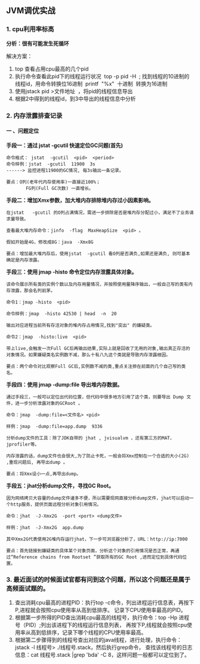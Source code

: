 ## JVM调优实战



### 1. cpu利用率标高

**分析：很有可能发生死循环**

解决方案：

1. top 查看占用cpu最高的几个pid
2. 执行命令查看此pid下的线程运行状况  top -p pid -H  ; 找到线程的10进制的线程id，用命令转换位16进制  printf  "%x"  十进制  转换为16进制
3. 使用jstack pid >文件地址  ，将pid的线程信息导出
4. 根据2中得到的线程id，到3中导出的线程信息中分析



### 2. 内存泄露排查记录

#### 一 、问题定位

**手段一：通过 jstat  -gcutil  快速定位GC问题(首先)**

    命令格式： jstat  -gcutil  <pid>  <period> 
    命令样例：jstat  -gcutil  11900  3s
    ------> 监控进程11900的GC情况, 每3s输出一条记录。
    
    要点：O列(老年代内存使用率)一直接近100%；
    　　    FG列(Full GC次数) 一直增长。

 

**手段二：增加Xmx参数，加大堆内存排除堆内存过小因素影响。**

    在jstat   -gcutil 的O列占满情况，需进一步排除是否是堆内存分配过小，满足不了业务请求量导致。
    
    查看最大堆内存命令：jinfo  -flag  MaxHeapSize  <pid> 。
    
    假如开始是4G，修改成8G：java  -Xmx8G
    
    要点：增加最大堆内存后，使用jstat  -gcutil 看O列是否满负,如果还是满负, 则可基本确定是内存泄露。

 

**手段三：使用 jmap  -histo 命令定位内存泄露具体对象。**

    该命令展示所有类的实例个数以及内存用量情况，并按照使用量降序输出，一般自己写的类有内存泄露，那会名列前茅。
    
    命令1：jmap -histo  <pid>
    
    命令样例：jmap  -histo 42530 | head  -n  20
    
    输出对应进程当前所有存活对象的堆内存占用情况,找到"突出" 的嫌疑类。
    
    命令2：jmap  -histo:live  <pid>
    
    带上live,会触发一次Full GC后再输出结果,实际上就是回收了无用的对象,输出真正存活的对象情况。如果嫌疑类名实例数不减，那么十有八九这个类就是导致内存泄露根因。
    
    要点：两个命令对比观察Full GC后,实例数不减的类,重点关注排在前面的几个自己写的类名。

 

**手段四：使用 jmap  -dump:file 导出堆内存数据。**

    通过手段三，一般可以定位出代码位置，但代码中很多地方引用了这个类，则要导出 Dump 文件，进一步分析泄露对象的GCRoot 。
    
    命令：jmap  -dump:file=<文件名> <pid>
    
    样例：jmap  -dump:file=app.dump  9336
    
    分析dump文件的工具：除了JDK自带的 jhat , jvisualvm ，还有第三方的MAT，jprofiler等。
    
    内存泄露的话，dump文件也会很大,为了防止卡死，一般会将Xmx控制在一个合适的大小(2G) ,重现问题后, 再导出dump 。
    
    要点：将Xmx设小一点,再导出dump。

 

**手段五：jhat分析dump文件，寻找GC Root。**

    因为网络拷贝大容量的dump文件诸多不便，所以需要现网直接分析dump文件，jhat可以启动一个http服务，提供页面远程分析对象引用情况。
    
    命令：jhat  -J-Xmx2G  -port <port> <dump文件>
    
    样例：jhat  -J-Xmx2G  app.dump
    
    其中Xmx2G代表使用2G堆内存运行jhat，下一步可浏览器分析了，URL：http://ip:7000
    
    要点：首先链接到嫌疑类的具体某个对象页面，分析这个对象的引用情况是否正常，再通过“Reference chains from Rootset ”获取所有的GC Root ,进而定位到具体代码位置。
    
    
### 3. 最近面试的时候面试官都有问到这个问题，所以这个问题还是属于高频面试题的。
1. 查出消耗cpu最高的进程PID：执行top -c命令，列出进程运行信息表，再按下P,进程就会按照cpu使用率从高到低排序。
   记录下CPU使用率最高的PID。
2. 根据第一步所得的PID查出消耗cpu最高的线程号，执行命令：top -Hp 进程号（PID）;列出该进程下的线程运行信息列表，
   再按下P,线程就会按照cpu使用率从高到低排序，记录下哪个线程的CPU使用率最高。
3. 根据第二步骤得到的线程号查出对应的java线程，进行处理，执行命令：jstack -l 线程号> ./线程号.stack，然后执行grep命令，
   查找该线程号的日志信息：cat 线程号.stack |grep 'bda' -C 8，这样问题一般都可以定位到了。
   